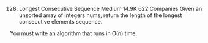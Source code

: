 ﻿128. Longest Consecutive Sequence
     Medium
     14.9K
     622
     Companies
     Given an unsorted array of integers nums, return the length of the longest consecutive elements sequence.

You must write an algorithm that runs in O(n) time.

 